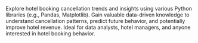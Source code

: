 Explore hotel booking cancellation trends and insights using various Python libraries (e.g., Pandas, Matplotlib). Gain valuable data-driven knowledge to understand cancellation patterns, predict future behavior, and potentially improve hotel revenue. Ideal for data analysts, hotel managers, and anyone interested in hotel booking behavior.
